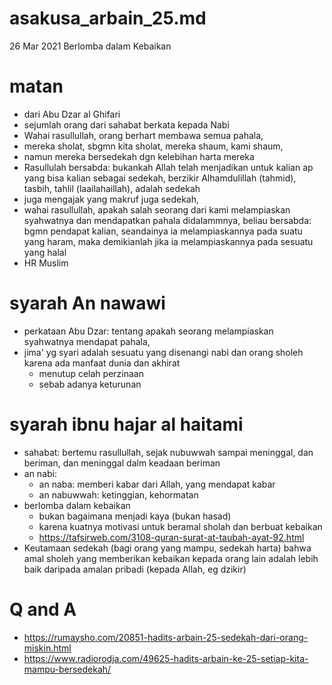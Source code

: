# asakusa_arbain_25.md
26 Mar 2021
Berlomba dalam Kebaikan

# matan
* dari Abu Dzar al Ghifari
* sejumlah orang dari sahabat berkata kepada Nabi
* Wahai rasullullah, orang berhart membawa semua pahala,
* mereka sholat, sbgmn kita sholat, mereka shaum, kami shaum, 
* namun mereka bersedekah dgn kelebihan harta mereka
* Rasullulah bersabda: bukankah Allah telah menjadikan untuk kalian ap yang bisa kalian 
  sebagai sedekah, berzikir Alhamdulillah (tahmid), tasbih, tahlil (laailahaillah),
  adalah sedekah
* juga mengajak yang makruf juga sedekah,
* wahai rasullullah, apakah salah seorang dari kami melampiaskan syahwatnya dan mendapatkan 
  pahala didalammnya,
  beliau bersabda: bgmn pendapat kalian, seandainya ia melampiaskannya pada suatu yang haram,
  maka demikianlah jika ia melampiaskannya pada sesuatu yang halal
* HR Muslim

# syarah An nawawi
* perkataan Abu Dzar: tentang apakah seorang melampiaskan syahwatnya mendapat pahala,
* jima' yg syari adalah sesuatu yang disenangi nabi dan orang sholeh
  karena ada manfaat dunia dan akhirat
  * menutup celah perzinaan
  * sebab adanya keturunan

# syarah ibnu hajar al haitami
* sahabat: bertemu rasullullah, sejak nubuwwah sampai meninggal, dan beriman,
  dan meninggal dalm keadaan beriman
* an nabi: 
  * an naba: memberi kabar dari Allah, yang mendapat kabar
  * an nabuwwah: ketinggian, kehormatan
* berlomba dalam kebaikan
  * bukan bagaimana menjadi kaya (bukan hasad)
  * karena kuatnya motivasi untuk beramal sholah dan berbuat kebaikan
  * https://tafsirweb.com/3108-quran-surat-at-taubah-ayat-92.html
* Keutamaan sedekah (bagi orang yang mampu, sedekah harta) 
  bahwa amal sholeh yang memberikan kebaikan kepada orang lain adalah lebih baik
  daripada amalan pribadi (kepada Allah, eg dzikir)

# Q and A
* https://rumaysho.com/20851-hadits-arbain-25-sedekah-dari-orang-miskin.html
* https://www.radiorodja.com/49625-hadits-arbain-ke-25-setiap-kita-mampu-bersedekah/
